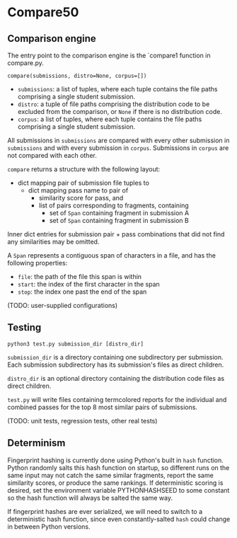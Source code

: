 # Compare50

## Comparison engine
The entry point to the comparison engine is the `compare1 function in
compare.py.

`compare(submissions, distro=None, corpus=[])`

- `submissions`: a list of tuples, where each tuple contains the file
  paths comprising a single student submission.
- `distro`: a tuple of file paths comprising the distribution code to
  be excluded from the comparison, or `None` if there is no
  distribution code.
- `corpus`: a list of tuples, where each tuple contains the file paths
  comprising a single student submission.

All submissions in `submissions` are compared with every other
submission in `submissions` and with every submission in
`corpus`. Submissions in `corpus` are not compared with each other.

`compare` returns a structure with the following layout:

- dict mapping pair of submission file tuples to
  - dict mapping pass name to pair of
    - similarity score for pass, and
    - list of pairs corresponding to fragments, containing
      - set of `Span` containing fragment in submission A
      - set of `Span` containing fragment in submission B

Inner dict entries for submission pair + pass combinations that did
not find any similarities may be omitted.

A `Span` represents a contiguous span of characters in a file, and has
the following properties:
- `file`: the path of the file this span is within
- `start`: the index of the first character in the span
- `stop`: the index one past the end of the span

(TODO: user-supplied configurations)

## Testing

`python3 test.py submission_dir [distro_dir]`

`submission_dir` is a directory containing one subdirectory per
submission. Each submission subdirectory has its submission's files as
direct children.

`distro_dir` is an optional directory containing the distribution code
files as direct children.

`test.py` will write files containing termcolored reports for the
individual and combined passes for the top 8 most similar pairs of
submissions.

(TODO: unit tests, regression tests, other real tests)

## Determinism
Fingerprint hashing is currently done using Python's built in `hash`
function. Python randomly salts this hash function on startup, so
different runs on the same input may not catch the same similar
fragments, report the same similarity scores, or produce the same
rankings. If deterministic scoring is desired, set the environment
variable PYTHONHASHSEED to some constant so the hash function will
always be salted the same way.

If fingerprint hashes are ever serialized, we will need to switch to a
deterministic hash function, since even constantly-salted `hash` could
change in between Python versions.

